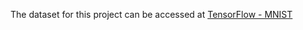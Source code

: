 The dataset for this project can be accessed at 
[TensorFlow - MNIST](https://www.tensorflow.org/datasets/catalog/mnist)
